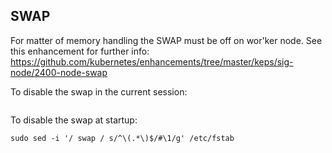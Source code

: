## SWAP

For matter of memory handling the SWAP must be off on wor'ker node. See this enhancement for further info: https://github.com/kubernetes/enhancements/tree/master/keps/sig-node/2400-node-swap

To disable the swap in the current session:
```

```

To disable the swap at startup:
```
sudo sed -i '/ swap / s/^\(.*\)$/#\1/g' /etc/fstab
```